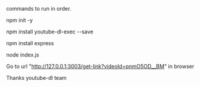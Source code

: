 commands to run in order.

  npm init -y
  
  npm install youtube-dl-exec --save 
  
  npm install express

  node index.js
  
  Go to url "http://127.0.0.1:3003/get-link?videoId=pnmO5OD__BM" in browser

Thanks youtube-dl team
